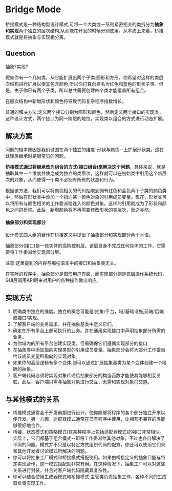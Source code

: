 # Bridge Mode

桥接模式是一种结构型设计模式,可将一个大类或一系列紧密相关的类拆分为**抽象和实现**两个独立的层次结构,从而能在开发的时候分别使用。从本质上来看，桥接模式就是将抽象与实现相分离。

## Question

抽象?实现?

假如你有一个几何类，从它能扩展出两个子类:圆形和方形。你希望对这样的类层次结构进行扩展以使其包含颜色,所以你打算创建名为红色和蓝色的形状子类。但是，由于你已有两个子类，所以总共需要创建四个类才能覆盖所有组合。

在层次结构中新增形状和颜色将导致代码复杂程序指数增长。

普通的解决方法:定义两个接口分别为图形和颜色，然后定义两个接口的实现类，这种设计方式，两个接口为同一阶层的地位，实现类以组合的方式进行动态扩展。

## 解决方案

问题的根本原因是我们试图在两个独立的维度-形状与颜色--上扩展形状类。这在处理类继承时是很常见的问题。

**桥接模式通过将继承改为组合的方式(接口组合)来解决这个问题**。具体来说，就是抽取其中一个维度并使之成为独立的类层次，这样就可以在初始类中引用这个新层次的对象，从而使得一个类不必拥有所有的状态和行为。

根据该方法，我们可以将颜色相关的代码抽取到拥有红色和蓝色两个子类的颜色类中，然后在形状类中添加一个指向某一颜色对象的引用成员变量。现在，形状类可以将所有与颜色相关的工作委派给连入的颜色对象。这样的引用就成为了形状和颜色之间的桥梁。此后，新增颜色将不再需要修改形状的类层次，反之亦然。

#### 抽象部分和实现部分

设计模式四人组的著作在桥接定义中提出了抽象部分和实现部分两个术语。

抽象部分(接口)是一些实体的高阶控制层。该层自身不完成任何具体的工作，它需要将工作委派给实现部分层。

注意:这里提到的内容与编程语言中的接口和抽象类无关。

在实际的程序中，抽象部分是图形用户界面，而实现部分则是底层操作系统代码，GUI层调用API层来对用户的各种操作做出响应。

## 实现方式

1. 明确类中独立的维度。独立的概念可能是:抽象/平台，域/基础设施,前端/后端或接口/实现。
2. 了解客户端的业务需求，并在抽象基类中定义它们。
3. 确定在所有平台上都可执行的业务。并在通用实现接口中声明抽象部分所需的业务。
4. 为你域内的所有平台创建实现类，但需确保它们遵循实现部分的接口
5. 在抽象类中添加指向实现类型的引用成员变量。抽象部分会将大部分工作委派给该成员变量所指向的实现对象。
6. 如果你的高层逻辑有多个变体,则可以通过扩展抽象基类为某个变体创建一个精确的抽象。
7. 客户端代码必须将实现对象传递给抽象部分的构造函数才能使其能够相互关联。此后，客户端只需与抽象对象进行交互，无需和实现对象打交道。

## 与其他模式的关系

+ 桥接模式通常会于开发前期进行设计，使你能够将程序的各个部分独立开来以便开发。另一方面，适配器模式通常在已有程序中使用，让相互不兼容的类能够很好地合作。
+ 桥接、状态模式和策略模式(在某种程序上包括适配器模式)的接口非常相似。实际上，它们都基于组合模式--即将工作委派给其他对象，不过也各自解决了不同的问题。模式并不只是以特定方式组织代码的配方，你还可以使用它们来和其他开发者讨论模式所解决的问题。
+ 你可以将抽象工厂模式和桥接模式搭配使用。如果由桥接定义的抽象只能与特定实现合作，这一模式搭配就非常有用。在这种情况下，抽象工厂可以对这些关系进行封装，并且对客户端代码隐藏其复杂性。
+ 你可以结合使用生成器模式和桥接模式:主管类负责抽象工作，各种不同的生成器负责实现工作。

